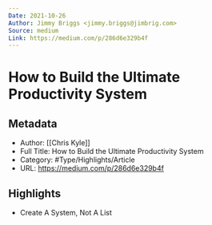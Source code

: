 ```yaml
---
Date: 2021-10-26
Author: Jimmy Briggs <jimmy.briggs@jimbrig.com>
Source: medium
Link: https://medium.com/p/286d6e329b4f
---
```

# How to Build the Ultimate Productivity System

## Metadata
- Author: [[Chris Kyle]]
- Full Title: How to Build the Ultimate Productivity System
- Category: #Type/Highlights/Article
- URL: https://medium.com/p/286d6e329b4f

## Highlights
- Create A System, Not A List
